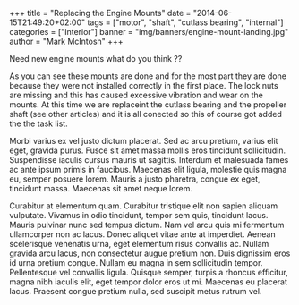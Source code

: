 +++
title = "Replacing the Engine Mounts"
date = "2014-06-15T21:49:20+02:00"
tags = ["motor", "shaft", "cutlass bearing", "internal"]
categories = ["Interior"]
banner = "img/banners/engine-mount-landing.jpg"
author = "Mark McIntosh"
+++


Need new engine mounts what do you think ??

As you can see these mounts are done and for the most part they are done because they were not installed correctly in the first place. The lock nuts are missing and this has caused excessive vibration and wear on the mounts. At this time we are replaceint the cutlass bearing and the propeller shaft (see other articles) and it is all conected so this of course got added the the task list. 

Morbi varius ex vel justo dictum placerat. Sed ac arcu pretium, varius elit eget, gravida purus. Fusce sit amet massa mollis eros tincidunt sollicitudin. Suspendisse iaculis cursus mauris ut sagittis. Interdum et malesuada fames ac ante ipsum primis in faucibus. Maecenas elit ligula, molestie quis magna eu, semper posuere lorem. Mauris a justo pharetra, congue ex eget, tincidunt massa. Maecenas sit amet neque lorem.

Curabitur at elementum quam. Curabitur tristique elit non sapien aliquam vulputate. Vivamus in odio tincidunt, tempor sem quis, tincidunt lacus. Mauris pulvinar nunc sed tempus dictum. Nam vel arcu quis mi fermentum ullamcorper non ac lacus. Donec aliquet vitae ante at imperdiet. Aenean scelerisque venenatis urna, eget elementum risus convallis ac. Nullam gravida arcu lacus, non consectetur augue pretium non. Duis dignissim eros id urna pretium congue. Nullam eu magna in sem sollicitudin tempor. Pellentesque vel convallis ligula. Quisque semper, turpis a rhoncus efficitur, magna nibh iaculis elit, eget tempor dolor eros ut mi. Maecenas eu placerat lacus. Praesent congue pretium nulla, sed suscipit metus rutrum vel.
